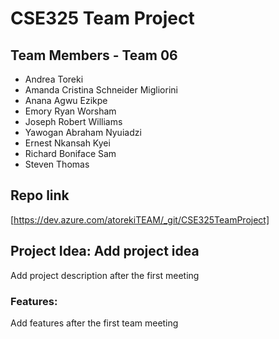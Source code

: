# CSE325 Team Project

## Team Members - Team 06

- Andrea Toreki
- Amanda Cristina Schneider Migliorini
- Anana Agwu Ezikpe
- Emory Ryan Worsham
- Joseph Robert Williams
- Yawogan Abraham Nyuiadzi
- Ernest Nkansah Kyei
- Richard Boniface Sam
- Steven Thomas

## Repo link

[https://dev.azure.com/atorekiTEAM/_git/CSE325TeamProject]

## Project Idea: Add project idea

Add project description after the first meeting

### Features:

Add features after the first team meeting
